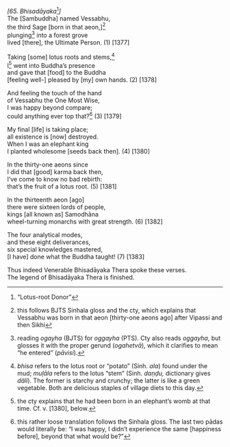 *\[65. Bhisadāyaka*[^1]*\]*  
The \[Sambuddha\] named Vessabhu,  
the third Sage \[born in that aeon,\][^2]  
plunging[^3] into a forest grove  
lived \[there\], the Ultimate Person. (1) \[1377\]

Taking \[some\] lotus roots and stems,[^4]  
I[^5] went into Buddha’s presence  
and gave that \[food\] to the Buddha  
\[feeling well-\] pleased by \[my\] own hands. (2) \[1378\]

And feeling the touch of the hand  
of Vessabhu the One Most Wise,  
I was happy beyond compare;  
could anything ever top that?[^6] (3) \[1379\]

My final \[life\] is taking place;  
all existence is \[now\] destroyed.  
When I was an elephant king  
I planted wholesome \[seeds back then\]. (4) \[1380\]

In the thirty-one aeons since  
I did that \[good\] karma back then,  
I’ve come to know no bad rebirth:  
that’s the fruit of a lotus root. (5) \[1381\]

In the thirteenth aeon \[ago\]  
there were sixteen lords of people,  
kings \[all known as\] Samodhāna  
wheel-turning monarchs with great strength. (6) \[1382\]

The four analytical modes,  
and these eight deliverances,  
six special knowledges mastered,  
\[I have\] done what the Buddha taught! (7) \[1383\]

Thus indeed Venerable Bhisadāyaka Thera spoke these verses.  
The legend of Bhisadāyaka Thera is finished.

[^1]: “Lotus-root Donor”

[^2]: this follows BJTS Sinhala gloss and the cty, which explains that
    Vessabhu was born in that aeon \[thirty-one aeons ago\] after
    Vipassi and then Sikhi

[^3]: reading *ogayha* (BJTS) for *oggayha* (PTS). Cty also reads
    *oggayha*, but glosses it with the proper gerund (*ogahetvā*), which
    it clarifies to mean “he entered” (*pāvisi*).

[^4]: *bhisa* refers to the lotus root or “potato” (Sinh. *ala*) found
    under the mud; *muḷāla* refers to the lotus “stem” (Sinh. *daṇḍu,*
    dictionary gives *däli*). The former is starchy and crunchy; the
    latter is like a green vegetable. Both are delicious staples of
    village diets to this day.

[^5]: the cty explains that he had been born in an elephant’s womb at
    that time. Cf. v. \[1380\], below.

[^6]: this rather loose translation follows the Sinhala gloss. The last
    two pādas would literally be: “I was happy, I didn’t experience the
    same \[happiness before\], beyond that what would be?”
